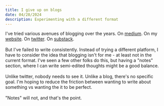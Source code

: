```yaml
---
title: I give up on blogs
date: 04/28/2024
description: Experimenting with a different format
---
```


I've tried various avenues of blogging over the years. On [medium](https://medium.com/@rkaahean). On my [website](https://ranjan.dev/blog/setting_up_blog). On [twitter](https://ranjan.dev/blog/setting_up_blog). On [substack](https://ranjansrinivas.substack.com/). \
\
But I've failed to write consistently. Instead of trying a different platform, I have to consider the idea that blogging isn't for me - at least not in the current format. I've seen a few other folks do this, but having a "notes" section, where I can write semi-edited thoughts might be a good balance. \
\
Unlike twitter, nobody needs to see it. Unlike a blog, there's no specific goal. I'm hoping to reduce the friction between wanting to write about something vs wanting the it to be perfect. \
\
"Notes" will not, and that's the point.
